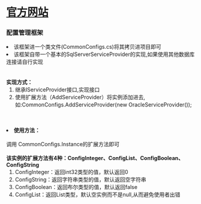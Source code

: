 <h1><a href="http://www.liyang.live/" target="_blank">官方网站</a></h1>


<h3>配置管理框架</h3>
   <li>该框架进一个类文件(CommonConfigs.cs)将其拷贝进项目即可</li>
   <li>该框架自带一个基本的SqlServerServiceProvider的实现,如果使用其他数据库连接请自行实现<br/><br/><br/>
         <b> 实现方式：</b><br/>
          <ol>
          <li>继承IServiceProvider接口,实现接口</li>
          <li>使用扩展方法（AddServiceProvider）将实例添加进去,如:CommonConfigs.AddServiceProvider(new OracleServiceProvider());</li>
          </ol>
          </li>
   <br/><br/>       
   <li><b>使用方法：</b><br/><br/>
 调用  CommonConfigs.Instance的扩展方法即可<br/><br/>
 <b>该实例的扩展方法有4种：ConfigInteger、ConfigList、ConfigBoolean、ConfigString</b>
 <ol>
 <li>ConfigInteger：返回int32类型的值，默认返回0</li>
 <li>ConfigString：返回字符串类型的值，默认返回空字符串</li>
 <li>ConfigBoolean：返回布尔类型的值，默认返回false</li>
  <li>ConfigList：返回List<string>类型，默认空实例而不是null,从而避免使用者出错</li>
 </ol>
   </li>




